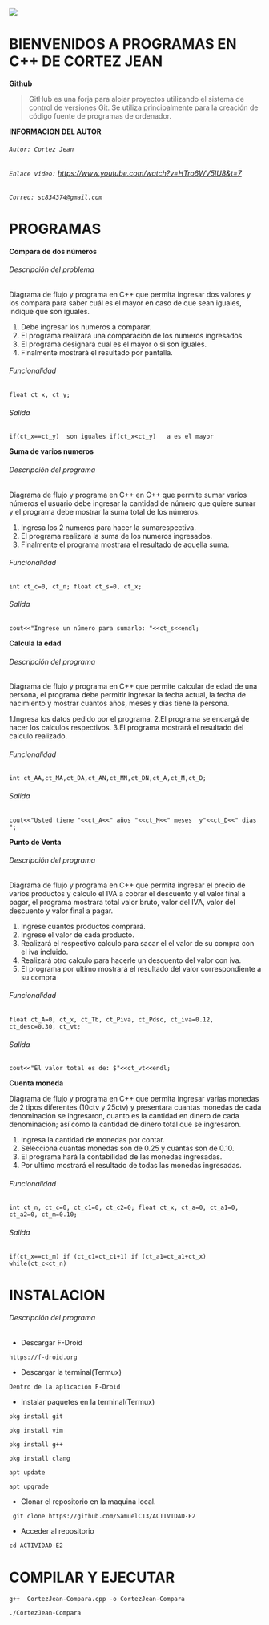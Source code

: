  ![](https://sites.google.com/site/manualdeusuarioc/home/BorlandC++.png)
  
# **BIENVENIDOS A PROGRAMAS EN C++ DE CORTEZ JEAN**
**Github**
> GitHub es una forja para alojar proyectos utilizando el sistema de control de versiones Git. Se utiliza principalmente para la creación de código fuente de programas de ordenador.

**INFORMACION DEL AUTOR**
###### `Autor: Cortez Jean`
######  `Enlace video:`  https://www.youtube.com/watch?v=HTro6WV5IU8&t=7
###### `Correo: sc834374@gmail.com`
# PROGRAMAS
**Compara de dos números**

###### Descripción del problema
Diagrama de flujo y programa en C++ que permita ingresar dos valores y los compara para saber cuál es el mayor en caso de que sean iguales, indique que son iguales.

1. Debe ingresar los numeros a comparar.
2. El programa realizará una comparación de los numeros ingresados
3. El programa designará cual es el mayor o si son iguales.
4. Finalmente mostrará el resultado por pantalla.
###### Funcionalidad
`float ct_x, ct_y;`
###### Salida
`if(ct_x==ct_y)  son iguales
if(ct_x<ct_y)   a es el mayor`

**Suma de varios numeros**
###### Descripción del programa
Diagrama de flujo y programa en C++ en C++ que permite sumar varios números el usuario debe ingresar la cantidad de número que quiere sumar y el programa debe mostrar la suma total de los números.
1. Ingresa los 2 numeros para hacer la sumarespectiva.
2. El programa realizara la suma de los numeros ingresados.
3. Finalmente el programa mostrara el resultado de aquella suma.
###### Funcionalidad
`int ct_c=0, ct_n;
    float ct_s=0, ct_x;`
###### Salida
`cout<<"Ingrese un número para sumarlo: "<<ct_s<<endl;`

**Calcula la edad**
###### Descripción del programa
Diagrama de flujo y programa en C++ que permite calcular de edad de una persona, el programa debe permitir ingresar la fecha actual, la fecha de nacimiento y mostrar cuantos años, meses y días tiene la persona.

 1.Ingresa los datos pedido por el programa.
 2.El programa se encargá de hacer los calculos respectivos.
  3.El programa mostrará el resultado del calculo realizado.

###### Funcionalidad
`int ct_AA,ct_MA,ct_DA,ct_AN,ct_MN,ct_DN,ct_A,ct_M,ct_D;`
###### Salida
`cout<<"Usted tiene "<<ct_A<<" años "<<ct_M<<" meses  y"<<ct_D<<" dias ";`

**Punto de Venta**
###### Descripción del programa
Diagrama de flujo y programa en C++ que permita ingresar el precio de varios productos y calculo el IVA a cobrar el descuento y el valor final a pagar, el programa mostrara total valor bruto, valor del IVA, valor del descuento y valor final a pagar.
1. Ingrese cuantos productos comprará.
2. Ingrese el valor de cada producto.
3. Realizará el respectivo calculo para sacar el el valor de su compra con el iva incluido.
4. Realizará otro calculo para hacerle un descuento del valor con iva.
5. El programa por ultimo mostrará el resultado del valor correspondiente a su compra
###### Funcionalidad
`float ct_A=0, ct_x, ct_Tb, ct_Piva, ct_Pdsc, ct_iva=0.12, ct_desc=0.30, ct_vt;`
###### Salida
`cout<<"El valor total es de: $"<<ct_vt<<endl;`

**Cuenta moneda**

Diagrama de flujo y programa en C++ que permita ingresar varias monedas de 2 tipos diferentes (10ctv y 25ctv) y presentara cuantas monedas de cada denominación se ingresaron, cuanto es la cantidad en dinero de cada denominación; así como la cantidad de dinero total que se ingresaron.
1. Ingresa la cantidad de monedas por contar.
2. Selecciona cuantas monedas son de 0.25 y cuantas son de 0.10.
3. El programa hará la contabilidad de las monedas ingresadas.
4. Por ultimo mostrará el resultado de todas las monedas ingresadas.
###### Funcionalidad
`int ct_n, ct_c=0, ct_c1=0, ct_c2=0;
	float ct_x, ct_a=0, ct_a1=0, ct_a2=0, ct_m=0.10;`
###### Salida
`if(ct_x==ct_m)
if (ct_c1=ct_c1+1)
if (ct_a1=ct_a1+ct_x)
while(ct_c<ct_n)`
# INSTALACION
###### Descripción del programa
- Descargar F-Droid

`https://f-droid.org`

- Descargar la terminal(Termux)

`Dentro de la aplicación F-Droid`

- Instalar paquetes en la terminal(Termux)

`pkg install git`

`pkg install vim`

`pkg install g++`

`pkg install clang`

`apt update`

`apt upgrade`

- Clonar el repositorio en la maquina local.

` git clone https://github.com/SamuelC13/ACTIVIDAD-E2`

- Acceder al repositorio

`cd ACTIVIDAD-E2`

# COMPILAR Y EJECUTAR
`g++  CortezJean-Compara.cpp -o CortezJean-Compara`

`./CortezJean-Compara`
